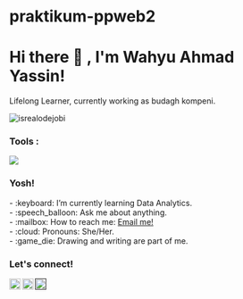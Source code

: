 # praktikum-ppweb2

# <summary><strong>Hi there :wave: , I'm Wahyu Ahmad Yassin!</strong></summary>
Lifelong Learner, currently working as budagh kompeni.
<p align="left"> <img src="https://komarev.com/ghpvc/?username=goonesmile&label=Profile%20views&color=0e75b6&style=flat" alt="isrealodejobi" />
</p>

### <summary><strong>Tools :</strong></summary>
<p>
    <img src="https://img.shields.io/badge/Text%20Editor-Visual%20Studio%20Code-blue?&logo=visual%20studio%20code&logoColor=blue" />
</p>

### <summary><strong>Yosh!</strong></summary>
<p>
    - :keyboard: I’m currently learning Data Analytics. </br>
    - :speech_balloon: Ask me about anything.</br>
    - :mailbox: How to reach me: <a href="wahyuyassin@gmail.com">Email me!</a>  </br>
    - :cloud: Pronouns: She/Her. </br>
    - :game_die: Drawing and writing are part of me. </br>
<p>
 
### <summary><strong>Let's connect!</strong></summary>
<a href="https://wa.me/62895604849987">
  <img align="left" alt="Wahyu's Twitter" width="20px" src="https://simpleicons.vercel.app/whatsapp/495f7e" />
</a>
<a href="https://www.instagram.com/bg.wahyoee/">
  <img align="left" alt="Wahyu's Instagram" width="20px" src="https://simpleicons.now.sh/instagram/495f7e" />
</a>
<a href="">
  <img align="left" alt="Wahyu's Blog" width="20px" src="https://simpleicons.now.sh/blogger/495f7e" />
</a>
